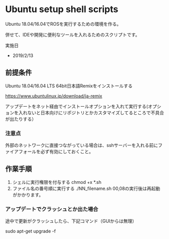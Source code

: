 # Ubuntu setup shell scripts
Ubuntu 18.04/16.04でROSを実行するための環境を作る。

併せて、IDEや開発に便利なツールを入れるためのスクリプトです。

実施日
- 2019/2/13

## 前提条件
Ubuntu 18.04/16.04 LTS 64bit日本語Remixをインストールする

https://www.ubuntulinux.jp/download/ja-remix

アップデートをネット経由でインストールオプションを入れて実行する(オプションを入れないと日本向けにリポジトリとかカスタマイズしてるところで不具合が出たりする）

### 注意点
外部のネットワークに直接つながっている場合は、sshサーバーを入れる前にファイアフォールを必ず有効にしておくこと。

## 作業手順
1. シェルに実行権限を付与する
chmod +x *.sh
2. ファイル名の番号順に実行する
./NN_filename.sh
00,08の実行後は再起動がかかります。

### アップデートでクラッシュとか出た場合
途中で更新がクラッシュしたら、下記コマンド（GUIからは無理）

sudo apt-get upgrade -f


